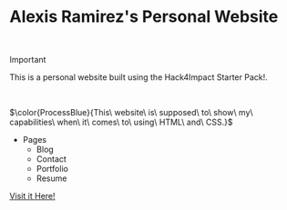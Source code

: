 # Alexis Ramirez's Personal Website

<br>

> [!IMPORTANT]
> This is a personal website built using the Hack4Impact Starter Pack!.

<br>

$\color{ProcessBlue}{This\ website\ is\ supposed\ to\ show\ my\ capabilities\ when\ it\ comes\ to\ using\ HTML\ and\ CSS.}$

- Pages
  - Blog
  - Contact
  - Portfolio
  - Resume

[Visit it Here!](https://aramirez234.github.io)
